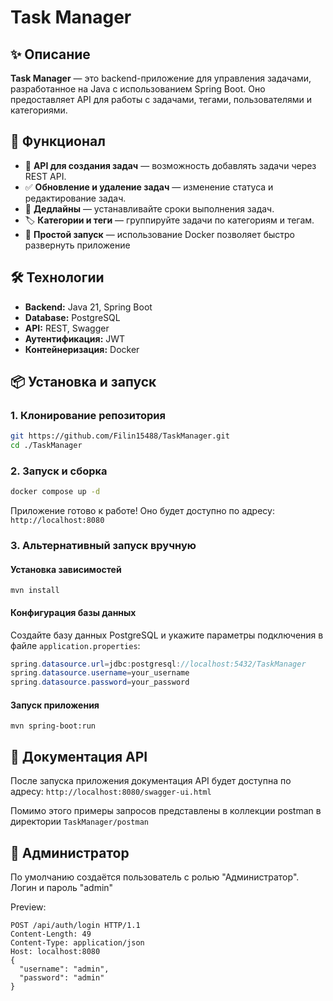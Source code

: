 # Task Manager

## ✨ Описание
**Task Manager** — это backend-приложение для управления задачами, разработанное на Java с использованием Spring Boot. Оно предоставляет API для работы с задачами, тегами, пользователями и категориями.

## 🚀 Функционал
- 📌 **API для создания задач** — возможность добавлять задачи через REST API.
- ✅ **Обновление и удаление задач** — изменение статуса и редактирование задач.
- 📅 **Дедлайны** — устанавливайте сроки выполнения задач.
- 🏷 **Категории и теги** — группируйте задачи по категориям и тегам.
- 🔧 **Простой запуск** — использование Docker позволяет быстро развернуть приложение

## 🛠 Технологии
- **Backend:** Java 21, Spring Boot
- **Database:** PostgreSQL
- **API:** REST, Swagger
- **Аутентификация:** JWT
- **Контейнеризация:** Docker

## 📦 Установка и запуск

### 1. Клонирование репозитория
```sh
git https://github.com/Filin15488/TaskManager.git
cd ./TaskManager
```

### 2. Запуск и сборка
```sh
docker compose up -d
```

Приложение готово к работе! Оно будет доступно по адресу: `http://localhost:8080`

### 3.  Альтернативный запуск вручную
#### Установка зависимостей
```shell
mvn install
```
#### Конфигурация базы данных
Создайте базу данных PostgreSQL и укажите параметры подключения в файле `application.properties`:
```java
spring.datasource.url=jdbc:postgresql://localhost:5432/TaskManager
spring.datasource.username=your_username
spring.datasource.password=your_password
```
#### Запуск приложения
```shell
mvn spring-boot:run
```

## 📖 Документация API
После запуска приложения документация API будет доступна по адресу: `http://localhost:8080/swagger-ui.html`

Помимо этого примеры запросов представлены в коллекции postman в директории `TaskManager/postman`
## 💼 Администратор

По умолчанию создаётся пользователь с ролью "Администратор". Логин и пароль "admin"

Preview:
```
POST /api/auth/login HTTP/1.1
Content-Length: 49
Content-Type: application/json
Host: localhost:8080
{
  "username": "admin",
  "password": "admin"
}
```
